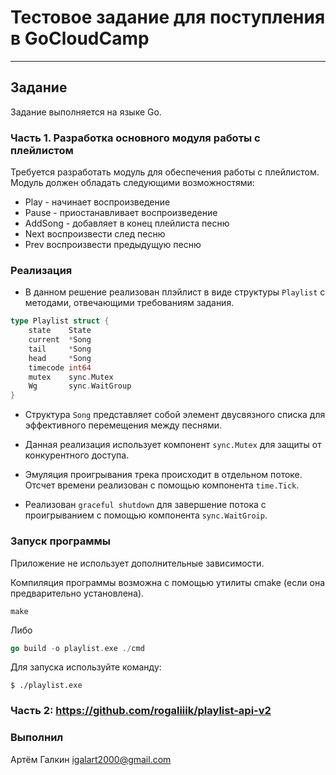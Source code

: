 # Тестовое задание для поступления в GoCloudCamp
_________________
## Задание
Задание выполняется на языке Go.

### Часть 1. Разработка основного модуля работы с плейлистом
Требуется разработать модуль для обеспечения работы с плейлистом. Модуль должен обладать следующими возможностями:

- Play - начинает воспроизведение
- Pause - приостанавливает воспроизведение
- AddSong - добавляет в конец плейлиста песню
- Next воспроизвести след песню
- Prev воспроизвести предыдущую песню

### Реализация

- В данном решение реализован плэйлист в виде структуры `Playlist` с методами, отвечающими 
требованиям задания.

```go
type Playlist struct {
    state    State
    current  *Song
    tail     *Song
    head     *Song
    timecode int64
    mutex    sync.Mutex
    Wg       sync.WaitGroup
}
```

- Структура `Song` представляет собой элемент двусвязного списка для эффективного перемещения между песнями.

- Данная реализация использует компонент `sync.Mutex` для защиты от конкурентного доступа.
- Эмуляция проигрывания трека происходит в отдельном потоке.
Отсчет времени реализован с помощью компонента `time.Tick`.
- Реализован `graceful shutdown` для завершение потока с проигрыванием с помощью компонента `sync.WaitGroip`.

### Запуск программы

Приложение не использует дополнительные зависимости.

Компиляция программы возможна с помощью утилиты cmake (если она предварительно установлена).
```
make
```
Либо
```go
go build -o playlist.exe ./cmd
```
Для запуска используйте команду:
```
$ ./playlist.exe
```

### Часть 2: https://github.com/rogaliiik/playlist-api-v2

### Выполнил
Артём Галкин igalart2000@gmail.com